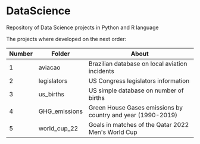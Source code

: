 # DataScience
Repository of Data Science projects in Python and R language

The projects where developed on the next order:

Number  | Folder              | About
------- | ------------------- | ---------------------
1       | aviacao             | Brazilian database on local aviation incidents 
2       | legislators         | US Congress legislators information
3       | us_births           | US simple database on number of births
4       | GHG_emissions       | Green House Gases emissions by country and year (1990-2019)
5       | world_cup_22        | Goals in matches of the Qatar 2022 Men's World Cup


